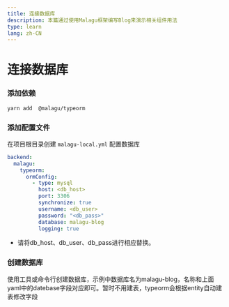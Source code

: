 ```yaml
---
title: 连接数据库
description: 本篇通过使用Malagu框架编写Blog来演示相关组件用法
type: learn
lang: zh-CN
---
```

# 连接数据库

### 添加依赖

```bash
yarn add  @malagu/typeorm
```

### 添加配置文件

在项目根目录创建 `malagu-local.yml` 配置数据库

```yaml
backend: 
  malagu:
    typeorm:
      ormConfig:
        - type: mysql
          host: <db_host>
          port: 3306
          synchronize: true
          username: <db_user>
          password: "<db_pass>"
          database: malagu-blog
          logging: true
```
* 请将db_host、db_user、db_pass进行相应替换。

### 创建数据库

使用工具或命令行创建数据库，示例中数据库名为malagu-blog，名称和上面yaml中的datebase字段对应即可。暂时不用建表，typeorm会根据entity自动建表修改字段
